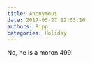 ```yaml
---
title: Anonymous
date: 2017-05-27 12:03:16
authors: Ripp
categories: Holiday
---
```


 No, he is a moron 499!